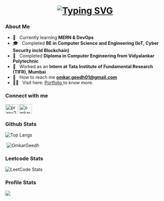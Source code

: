 <h1 align="center">
    <a href="https://git.io/typing-svg"><img src="https://readme-typing-svg.herokuapp.com?font=Fira+Code&size=30&duration=3000&pause=1000&random=false&width=435&lines=Hello+World+%F0%9F%91%8B;This+is+Omkar+Geedh;Welcome+to+my+Github+" alt="Typing SVG" /></a>
</h1>

### About Me
- 🌱 &nbsp; Currently learning **MERN & DevOps**
- 🎓 &nbsp; Completed **BE in Computer Science and Engineering (IoT, Cyber Security incld Blockchain)**
- 🏫 &nbsp; Completed **Diploma in Computer Engineering from Vidyalankar Polytechnic**
- 💼 &nbsp; Worked as an **Intern at Tata Institute of Fundamental Research (TIFR), Mumbai**
- 📧 &nbsp; How to reach me **omkar.geedh01@gmail.com**
- 🧑‍💻 &nbsp; Visit here: <a href="https://bit.ly/omkargeedh" target="_blank">Portfolio </a> to know more.

<h3 align="left">Connect with me</h3>
<p align="left">
<a style="text-decoration: none;" href="https://twitter.com/omkar__geedh" target="_blank"><img align="center" src="https://raw.githubusercontent.com/rahuldkjain/github-profile-readme-generator/master/src/images/icons/Social/twitter.svg" alt="pranv21" height="30" width="40" /></a>
<a style="text-decoration: none;" href="https://www.linkedin.com/in/omkar-geedh" target="_blank"><img align="center" src="https://raw.githubusercontent.com/rahuldkjain/github-profile-readme-generator/master/src/images/icons/Social/linked-in-alt.svg" alt="omkar-geedh" height="30" width="40" /></a>
</p>

### Github Stats
![Top Langs](https://github-readme-stats.vercel.app/api/top-langs/?username=OmkarGeedh&layout=compact&title_color=007bff&text_color=e7e7e7&icon_color=007bff&bg_color=171c28)
<p>&nbsp;<img align="center" src="https://github-readme-stats.vercel.app/api?username=OmkarGeedh&show_icons=true&locale=en" alt="OmkarGeedh" /></p>

### Leetcode Stats 
![LeetCode Stats](https://leetcard.jacoblin.cool/OmkarGeedh?theme=dark&font=Average%20Sans&ext=heatmap)


### Profile Stats
![](https://komarev.com/ghpvc/?username=OmkarGeedh&color=green)
